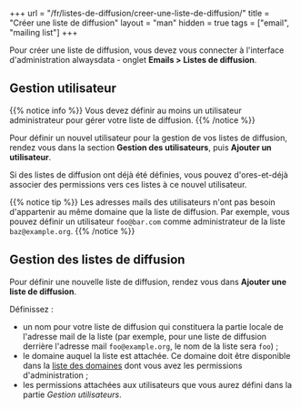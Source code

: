 +++
url = "/fr/listes-de-diffusion/creer-une-liste-de-diffusion/"
title = "Créer une liste de diffusion"
layout = "man"
hidden = true
tags = ["email", "mailing list"]
+++

Pour créer une liste de diffusion, vous devez vous connecter à l'interface d'administration alwaysdata - onglet **Emails > Listes de diffusion**.

## Gestion utilisateur

{{% notice info %}}
Vous devez définir au moins un utilisateur administrateur pour gérer votre liste de diffusion.
{{% /notice %}}

Pour définir un nouvel utilisateur pour la gestion de vos listes de diffusion, rendez vous dans la section **Gestion des utilisateurs**, puis **Ajouter un utilisateur**.

Si des listes de diffusion ont déjà été définies, vous pouvez d'ores-et-déjà associer des permissions vers ces listes à ce nouvel utilisateur.

{{% notice tip %}}
Les adresses mails des utilisateurs n'ont pas besoin d'appartenir au même domaine que la liste de diffusion. Par exemple, vous pouvez définir un utilisateur `foo@bar.com` comme administrateur de la liste `baz@example.org`.
{{% /notice %}}

## Gestion des listes de diffusion

Pour définir une nouvelle liste de diffusion, rendez vous dans **Ajouter une liste de diffusion**.

Définissez :

- un nom pour votre liste de diffusion qui constituera la partie locale de l'adresse mail de la liste (par exemple, pour une liste de diffusion derrière l'adresse mail `foo@example.org`, le nom de la liste sera `foo`) ;
- le domaine auquel la liste est attachée. Ce domaine doit être disponible dans la [liste des domaines](domains) dont vous avez les permissions d'administration ;
- les permissions attachées aux utilisateurs que vous aurez défini dans la partie *Gestion utilisateurs*.
